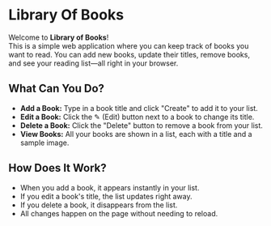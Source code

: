# Library Of Books

Welcome to **Library of Books**!  
This is a simple web application where you can keep track of books you want to read. You can add new books, update their titles, remove books, and see your reading list—all right in your browser.

## What Can You Do?

- **Add a Book:** Type in a book title and click "Create" to add it to your list.
- **Edit a Book:** Click the ✎ (Edit) button next to a book to change its title.
- **Delete a Book:** Click the "Delete" button to remove a book from your list.
- **View Books:** All your books are shown in a list, each with a title and a sample image.

## How Does It Work?

- When you add a book, it appears instantly in your list.
- If you edit a book's title, the list updates right away.
- If you delete a book, it disappears from the list.
- All changes happen on the page without needing to reload.
